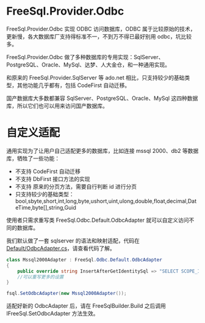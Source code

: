 # FreeSql.Provider.Odbc

FreeSql.Provider.Odbc 实现 ODBC 访问数据库，ODBC 属于比较原始的技术，更新慢，各大数据库厂支持得标准不一，不到万不得已最好别用 odbc，坑比较多。

FreeSql.Provider.Odbc 做了多种数据库的专用实现：SqlServer、PostgreSQL、Oracle、MySql、达梦、人大金仓，和一种通用实现。

和原来的 FreeSql.Provider.SqlServer 等 ado.net 相比，只支持较少的基础类型，其他功能几乎都有，包括 CodeFirst 自动迁移。

国产数据库大多数都兼容 SqlServer、PostgreSQL、Oracle、MySql 这四种数据库，所以它们也可以用来访问国产数据库。

# 自定义适配

通用实现为了让用户自己适配更多的数据库，比如连接 mssql 2000、db2 等数据库，牺牲了一些功能：

- 不支持 CodeFirst 自动迁移
- 不支持 DbFirst 接口方法的实现
- 不支持 原来的分页方法，需要自行判断 id 进行分页
- 只支持较少的基础类型：bool,sbyte,short,int,long,byte,ushort,uint,ulong,double,float,decimal,DateTime,byte[],string,Guid

使用者只需求重写类 FreeSql.Odbc.Default.OdbcAdapter 就可以自定义访问不同的数据库。

我们默认做了一套 sqlserver 的语法和映射适配，代码在 [Default/OdbcAdapter.cs](https://github.com/2881099/FreeSql/blob/master/Providers/FreeSql.Provider.Odbc/Default/OdbcAdapter.cs)，请查看代码了解。

```csharp
class Mssql2000Adapter : FreeSql.Odbc.Default.OdbcAdapter
{
    public override string InsertAfterGetIdentitySql => "SELECT SCOPE_IDENTITY()";
    //可以重写更多的设置
}

fsql.SetOdbcAdapter(new Mssql2000Adapter());
```

适配好新的 OdbcAdapter 后，请在 FreeSqlBuilder.Build 之后调用 IFreeSql.SetOdbcAdapter 方法生效。
